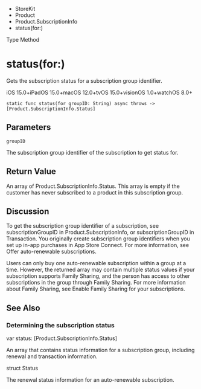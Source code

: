 

- StoreKit
- Product
- Product.SubscriptionInfo
-  status(for:) 

Type Method

# status(for:)

Gets the subscription status for a subscription group identifier.

iOS 15.0+iPadOS 15.0+macOS 12.0+tvOS 15.0+visionOS 1.0+watchOS 8.0+

``` source
static func status(for groupID: String) async throws -> [Product.SubscriptionInfo.Status]
```

## Parameters 

`groupID`  

The subscription group identifier of the subscription to get status for.

## Return Value

An array of Product.SubscriptionInfo.Status. This array is empty if the customer has never subscribed to a product in this subscription group.

## Discussion

To get the subscription group identifier of a subscription, see subscriptionGroupID in Product.SubscriptionInfo, or subscriptionGroupID in Transaction. You originally create subscription group identifiers when you set up in-app purchases in App Store Connect. For more information, see Offer auto-renewable subscriptions.

Users can only buy one auto-renewable subscription within a group at a time. However, the returned array may contain multiple status values if your subscription supports Family Sharing, and the person has access to other subscriptions in the group through Family Sharing. For more information about Family Sharing, see Enable Family Sharing for your subscriptions.

## See Also

### Determining the subscription status

var status: [Product.SubscriptionInfo.Status]

An array that contains status information for a subscription group, including renewal and transaction information.

struct Status

The renewal status information for an auto-renewable subscription.

